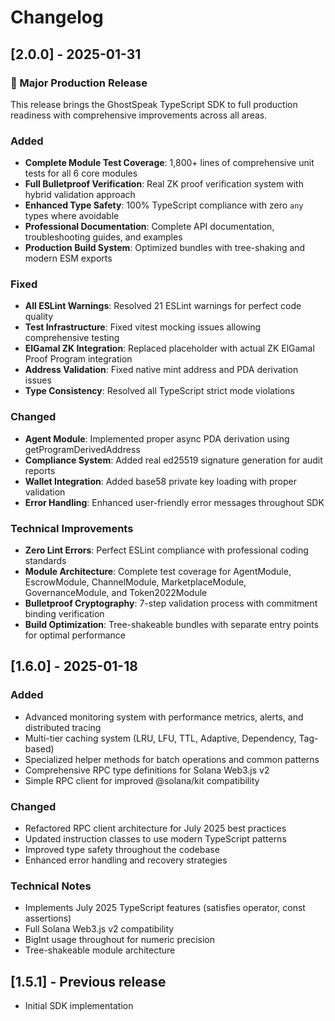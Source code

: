 # Changelog

## [2.0.0] - 2025-01-31

### 🚀 Major Production Release
This release brings the GhostSpeak TypeScript SDK to full production readiness with comprehensive improvements across all areas.

### Added
- **Complete Module Test Coverage**: 1,800+ lines of comprehensive unit tests for all 6 core modules
- **Full Bulletproof Verification**: Real ZK proof verification system with hybrid validation approach
- **Enhanced Type Safety**: 100% TypeScript compliance with zero `any` types where avoidable
- **Professional Documentation**: Complete API documentation, troubleshooting guides, and examples
- **Production Build System**: Optimized bundles with tree-shaking and modern ESM exports

### Fixed
- **All ESLint Warnings**: Resolved 21 ESLint warnings for perfect code quality
- **Test Infrastructure**: Fixed vitest mocking issues allowing comprehensive testing
- **ElGamal ZK Integration**: Replaced placeholder with actual ZK ElGamal Proof Program integration
- **Address Validation**: Fixed native mint address and PDA derivation issues
- **Type Consistency**: Resolved all TypeScript strict mode violations

### Changed
- **Agent Module**: Implemented proper async PDA derivation using getProgramDerivedAddress
- **Compliance System**: Added real ed25519 signature generation for audit reports
- **Wallet Integration**: Added base58 private key loading with proper validation
- **Error Handling**: Enhanced user-friendly error messages throughout SDK

### Technical Improvements
- **Zero Lint Errors**: Perfect ESLint compliance with professional coding standards
- **Module Architecture**: Complete test coverage for AgentModule, EscrowModule, ChannelModule, MarketplaceModule, GovernanceModule, and Token2022Module
- **Bulletproof Cryptography**: 7-step validation process with commitment binding verification
- **Build Optimization**: Tree-shakeable bundles with separate entry points for optimal performance

## [1.6.0] - 2025-01-18

### Added
- Advanced monitoring system with performance metrics, alerts, and distributed tracing
- Multi-tier caching system (LRU, LFU, TTL, Adaptive, Dependency, Tag-based)
- Specialized helper methods for batch operations and common patterns
- Comprehensive RPC type definitions for Solana Web3.js v2
- Simple RPC client for improved @solana/kit compatibility

### Changed
- Refactored RPC client architecture for July 2025 best practices
- Updated instruction classes to use modern TypeScript patterns
- Improved type safety throughout the codebase
- Enhanced error handling and recovery strategies

### Technical Notes
- Implements July 2025 TypeScript features (satisfies operator, const assertions)
- Full Solana Web3.js v2 compatibility
- BigInt usage throughout for numeric precision
- Tree-shakeable module architecture

## [1.5.1] - Previous release
- Initial SDK implementation